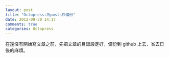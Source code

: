 ```yaml
---
layout: post
title: "Octopress:為posts作備份"
date: 2012-09-30 14:17
comments: true
categories: Octopress
---
```


在還沒有開始寫文章之前，先把文章的目錄設定好，備份到 github 上去，省去日後的麻煩。

